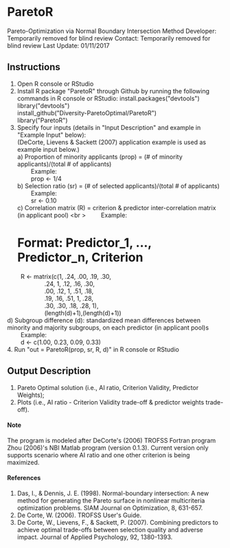 # ParetoR

Pareto-Optimization via Normal Boundary Intersection Method
Developer: Temporarily removed for blind review
Contact: Temporarily removed for blind review
Last Update: 01/11/2017

## Instructions ##

1. Open R console or RStudio
2. Install R package "ParetoR" through Github by running the following commands in R console or RStudio:
   install.packages("devtools") <br />
   library("devtools") <br />
   install_github("Diversity-ParetoOptimal/ParetoR") <br />
   library("ParetoR") <br />
3. Specify four inputs (details in "Input Description" and example in "Example Input" below): <br />
   (DeCorte, Lievens & Sackett (2007) application example is used as example input below.) <br />
   a) Proportion of minority applicants (prop) = (# of minority applicants)/(total # of applicants) <br />
      &nbsp; &nbsp; &nbsp; &nbsp; Example: <br />
      &nbsp; &nbsp; &nbsp; &nbsp; prop <- 1/4 <br />
   b) Selection ratio (sr) = (# of selected applicants)/(total # of applicants) <br />
      &nbsp; &nbsp; &nbsp; &nbsp; Example: <br />
      &nbsp; &nbsp; &nbsp; &nbsp; sr <- 0.10 <br />
   c) Correlation matrix (R) = criterion & predictor inter-correlation matrix (in applicant pool) <br \>
      &nbsp; &nbsp; &nbsp; &nbsp;  Example: <br />
      # Format: Predictor_1, ..., Predictor_n, Criterion <br />
&nbsp; &nbsp; &nbsp; &nbsp;  R <- matrix(c(1, .24, .00, .19, .30, <br /> 
 &nbsp; &nbsp; &nbsp; &nbsp; &nbsp; &nbsp; &nbsp; &nbsp; &nbsp; &nbsp; &nbsp; .24, 1, .12, .16, .30, <br /> 
 &nbsp; &nbsp; &nbsp; &nbsp; &nbsp; &nbsp; &nbsp; &nbsp; &nbsp; &nbsp; &nbsp; .00, .12, 1, .51, .18, <br /> 
 &nbsp; &nbsp; &nbsp; &nbsp; &nbsp; &nbsp; &nbsp; &nbsp; &nbsp; &nbsp; &nbsp; .19, .16, .51, 1, .28, <br /> 
 &nbsp; &nbsp; &nbsp; &nbsp; &nbsp; &nbsp; &nbsp; &nbsp; &nbsp; &nbsp; &nbsp; .30, .30, .18, .28, 1), <br /> 
 &nbsp; &nbsp; &nbsp; &nbsp; &nbsp; &nbsp; &nbsp; &nbsp; &nbsp; &nbsp; &nbsp; (length(d)+1),(length(d)+1)) <br />
   d) Subgroup difference (d): standardized mean differences between minority and majority subgroups, on each predictor (in applicant pool)s <br />
      &nbsp; &nbsp; &nbsp; &nbsp;  Example: <br />
      &nbsp; &nbsp; &nbsp; &nbsp;  d <- c(1.00, 0.23, 0.09, 0.33) <br />
4. Run "out = ParetoR(prop, sr, R, d)" in R console or RStudio

## Output Description ##

1. Pareto Optimal solution (i.e., AI ratio, Criterion Validity, Predictor Weights);
2. Plots (i.e., AI ratio - Criterion Validity trade-off & predictor weights trade-off).

#### Note ####

The program is modeled after DeCorte's (2006) TROFSS Fortran program Zhou (2006)'s NBI Matlab program (version 0.1.3).
Current version only supports scenario where AI ratio and one other criterion is being maximized.

#### References ####

1. Das, I., & Dennis, J. E. (1998). Normal-boundary intersection: A new method for generating the Pareto surface in nonlinear multicriteria optimization problems. SIAM Journal on Optimization, 8, 631-657.
2. De Corte, W. (2006). TROFSS User's Guide.
3. De Corte, W., Lievens, F., & Sackett, P. (2007). Combining predictors to achieve optimal trade-offs between selection quality and adverse impact. Journal of Applied Psychology, 92, 1380-1393. 

